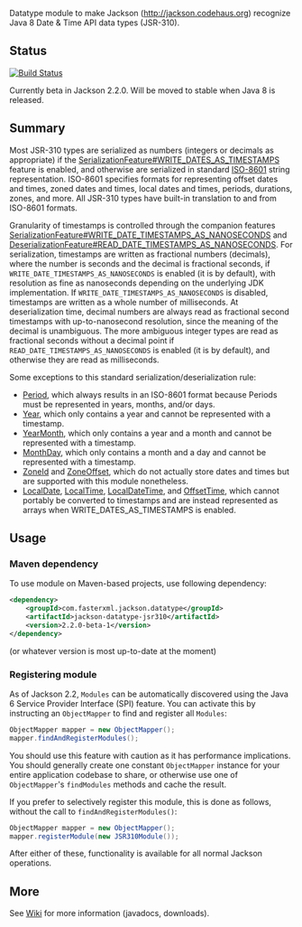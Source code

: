 Datatype module to make Jackson (http://jackson.codehaus.org) recognize Java 8 Date & Time API data types (JSR-310).

## Status

[![Build Status](https://fasterxml.ci.cloudbees.com/job/jackson-datatype-jsr310-master/badge/icon)](https://fasterxml.ci.cloudbees.com/job/jackson-datatype-jsr310-master/)

Currently beta in Jackson 2.2.0. Will be moved to stable when Java 8 is released.

## Summary

Most JSR-310 types are serialized as numbers (integers or decimals as appropriate) if the
[SerializationFeature#WRITE_DATES_AS_TIMESTAMPS](http://fasterxml.github.com/jackson-databind/javadoc/2.2.0/com/fasterxml/jackson/databind/SerializationFeature.html#WRITE_DATES_AS_TIMESTAMPS)
feature is enabled, and otherwise are serialized in standard [ISO-8601](http://en.wikipedia.org/wiki/ISO_8601)
string representation. ISO-8601 specifies formats for representing offset dates and times, zoned dates and times,
local dates and times, periods, durations, zones, and more. All JSR-310 types have built-in translation to and from
ISO-8601 formats.

Granularity of timestamps is controlled through the companion features
[SerializationFeature#WRITE_DATE_TIMESTAMPS_AS_NANOSECONDS](http://fasterxml.github.com/jackson-databind/javadoc/2.2.0/com/fasterxml/jackson/databind/SerializationFeature.html#WRITE_DATE_TIMESTAMPS_AS_NANOSECONDS)
and
[DeserializationFeature#READ_DATE_TIMESTAMPS_AS_NANOSECONDS](http://fasterxml.github.com/jackson-databind/javadoc/2.2.0/com/fasterxml/jackson/databind/DeserializationFeature.html#READ_DATE_TIMESTAMPS_AS_NANOSECONDS).
For serialization, timestamps are written as fractional numbers (decimals), where the number is seconds and the decimal
is fractional seconds, if `WRITE_DATE_TIMESTAMPS_AS_NANOSECONDS` is enabled (it is by default), with resolution as fine
as nanoseconds depending on the underlying JDK implementation. If `WRITE_DATE_TIMESTAMPS_AS_NANOSECONDS` is disabled,
timestamps are written as a whole number of milliseconds. At deserialization time, decimal numbers are always read as
fractional second timestamps with up-to-nanosecond resolution, since the meaning of the decimal is unambiguous. The
more ambiguous integer types are read as fractional seconds without a decimal point if
`READ_DATE_TIMESTAMPS_AS_NANOSECONDS` is enabled (it is by default), and otherwise they are read as milliseconds.

Some exceptions to this standard serialization/deserialization rule:<br />
* [Period](http://download.java.net/jdk8/docs/api/java/time/Period.html), which always results in an ISO-8601 format
because Periods must be represented in years, months, and/or days.</li>
* [Year](http://download.java.net/jdk8/docs/api/java/time/Year.html), which only contains a year and cannot be
represented with a timestamp.</li>
* [YearMonth](http://download.java.net/jdk8/docs/api/java/time/YearMonth.html), which only contains a year and a month
and cannot be represented with a timestamp.</li>
* [MonthDay](http://download.java.net/jdk8/docs/api/java/time/MonthDay.html), which only contains a month and a day and
cannot be represented with a timestamp.</li>
* [ZoneId](http://download.java.net/jdk8/docs/api/java/time/ZoneId.html) and
[ZoneOffset](http://download.java.net/jdk8/docs/api/java/time/ZoneOffset.html), which do not actually store dates and
times but are supported with this module nonetheless.</li>
* [LocalDate](http://download.java.net/jdk8/docs/api/java/time/LocalDate.html),
[LocalTime](http://download.java.net/jdk8/docs/api/java/time/LocalTime.html),
[LocalDateTime](http://download.java.net/jdk8/docs/api/java/time/LocalDateTime.html), and
[OffsetTime](http://download.java.net/jdk8/docs/api/java/time/OffsetTime.html), which cannot portably be converted to
timestamps and are instead represented as arrays when WRITE_DATES_AS_TIMESTAMPS is enabled.

## Usage

### Maven dependency

To use module on Maven-based projects, use following dependency:

```xml
<dependency>
    <groupId>com.fasterxml.jackson.datatype</groupId>
    <artifactId>jackson-datatype-jsr310</artifactId>
    <version>2.2.0-beta-1</version>
</dependency>
```

(or whatever version is most up-to-date at the moment)

### Registering module

As of Jackson 2.2, `Modules` can be automatically discovered using the Java 6 Service Provider Interface (SPI) feature.
You can activate this by instructing an `ObjectMapper` to find and register all `Modules`:

```java
ObjectMapper mapper = new ObjectMapper();
mapper.findAndRegisterModules();
```

You should use this feature with caution as it has performance implications. You should generally create one constant
`ObjectMapper` instance for your entire application codebase to share, or otherwise use one of `ObjectMapper`'s
`findModules` methods and cache the result.

If you prefer to selectively register this module, this is done as follows, without the call to
`findAndRegisterModules()`:

```java
ObjectMapper mapper = new ObjectMapper();
mapper.registerModule(new JSR310Module());
```

After either of these, functionality is available for all normal Jackson operations.

## More

See [Wiki](jackson-datatype-jsr310/wiki) for more information (javadocs, downloads).
